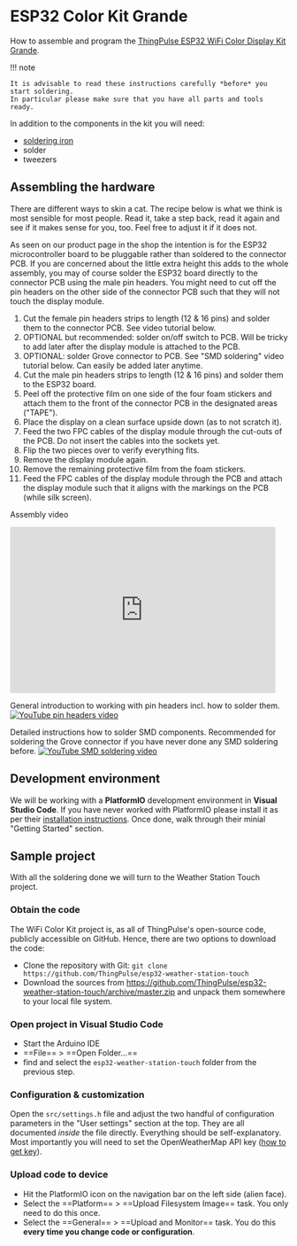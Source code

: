 # ESP32 Color Kit Grande



How to assemble and program the [ThingPulse ESP32 WiFi Color Display Kit Grande](https://thingpulse.com/product/esp32-wifi-color-display-kit-grande/).

!!! note

    It is advisable to read these instructions carefully *before* you start soldering.
    In particular please make sure that you have all parts and tools ready.

In addition to the components in the kit you will need:

- [soldering iron](https://thingpulse.com/go/soldering-iron/)
- solder
- tweezers

## Assembling the hardware

There are different ways to skin a cat.
The recipe below is what we think is most sensible for most people.
Read it, take a step back, read it again and see if it makes sense for you, too.
Feel free to adjust it if it does not.

As seen on our product page in the shop the intention is for the ESP32 microcontroller board to be pluggable rather than soldered to the connector PCB.
If you are concerned about the little extra height this adds to the whole assembly, you may of course solder the ESP32 board directly to the connector PCB using the male pin headers.
You might need to cut off the pin headers on the other side of the connector PCB such that they will not touch the display module.

1. Cut the female pin headers strips to length (12 & 16 pins) and solder them to the connector PCB.
See video tutorial below.
2. OPTIONAL but recommended: solder on/off switch to PCB.
Will be tricky to add later after the display module is attached to the PCB.
3. OPTIONAL: solder Grove connector to PCB.
See "SMD soldering" video tutorial below.
Can easily be added later anytime.
4. Cut the male pin headers strips to length (12 & 16 pins) and solder them to the ESP32 board.
5. Peel off the protective film on one side of the four foam stickers and attach them to the front of the connector PCB in the designated areas ("TAPE").
6. Place the display on a clean surface upside down (as to not scratch it).
7. Feed the two FPC cables of the display module through the cut-outs of the PCB.
Do not insert the cables into the sockets yet.
8. Flip the two pieces over to verify everything fits.
9. Remove the display module again.
10. Remove the remaining protective film from the foam stickers.
11. Feed the FPC cables of the display module through the PCB and attach the display module such that it aligns with the markings on the PCB (while silk screen).

Assembly video
<iframe width="480" height="300" src="https://www.youtube.com/embed/VhBRtyJvOQ0" title="YouTube video player" frameborder="0" allow="accelerometer; autoplay; clipboard-write; encrypted-media; gyroscope; picture-in-picture; web-share" allowfullscreen></iframe>

General introduction to working with pin headers incl. how to solder them.
[![YouTube pin headers video](https://i.ytimg.com/vi/qz9Ryos1_GY/hqdefault.jpg)](https://youtu.be/qz9Ryos1_GY "Pin Headers - soldering, cutting, male, female, etc.")

Detailed instructions how to solder SMD components.
Recommended for soldering the Grove connector if you have never done any SMD soldering before.
[![YouTube SMD soldering video](https://i.ytimg.com/vi/EW9Y8rDm4kE/hqdefault.jpg)](https://youtu.be/EW9Y8rDm4kE "How To Solder SMD Correctly - Part 1 /SMD Soldering Tutorial")

## Development environment
We will be working with a **PlatformIO** development environment in **Visual Studio Code**.
If you have never worked with PlatformIO please install it as per their [installation instructions](https://platformio.org/install/ide?install=vscode).
Once done, walk through their minial "Getting Started" section.

## Sample project

With all the soldering done we will turn to the Weather Station Touch project.

### Obtain the code

The WiFi Color Kit project is, as all of ThingPulse's open-source code, publicly accessible on GitHub.
Hence, there are two options to download the code:

- Clone the repository with Git: `git clone https://github.com/ThingPulse/esp32-weather-station-touch`
- Download the sources from https://github.com/ThingPulse/esp32-weather-station-touch/archive/master.zip and unpack
  them somewhere to your local file system.

### Open project in Visual Studio Code

- Start the Arduino IDE
- ==File== > ==Open Folder...==
- find and select the `esp32-weather-station-touch` folder from the previous step.

### Configuration & customization

Open the `src/settings.h` file and adjust the two handful of configuration parameters in the "User settings" section at the top.
They are all documented _inside_ the file directly.
Everything should be self-explanatory.
Most importantly you will need to set the OpenWeatherMap API key ([how to get key](../how-tos/openweathermap-key.md)).

### Upload code to device

- Hit the PlatformIO icon on the navigation bar on the left side (alien face).
- Select the ==Platform== > ==Upload Filesystem Image== task. You only need to do this once.
- Select the ==General== > ==Upload and Monitor== task. You do this **every time you change code or configuration**.
